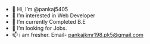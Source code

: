 - 👋 Hi, I’m @pankaj5405
- 👀 I’m interested in Web Developer
- 🌱 I’m currently Completed B.E
- 💞️ I’m looking for Jobs.
- 📫 i am fresher.
Email- pankajkmr198.pk5@gmail.com

<!---
pankaj5405/pankaj5405 is a ✨ special ✨ repository because its `README.md` (this file) appears on your GitHub profile.
You can click the Preview link to take a look at your changes.
--->
